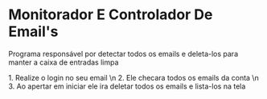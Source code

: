 <h1>Monitorador E Controlador De Email's </h1>

<p>Programa responsável por detectar todos os emails e deleta-los para 
        manter a caixa de entradas limpa
    </p>
    1. Realize o login no seu email \n
    2. Ele checara todos os emails da conta \n
    3. Ao apertar em iniciar ele ira deletar todos os emails e lista-los na tela
